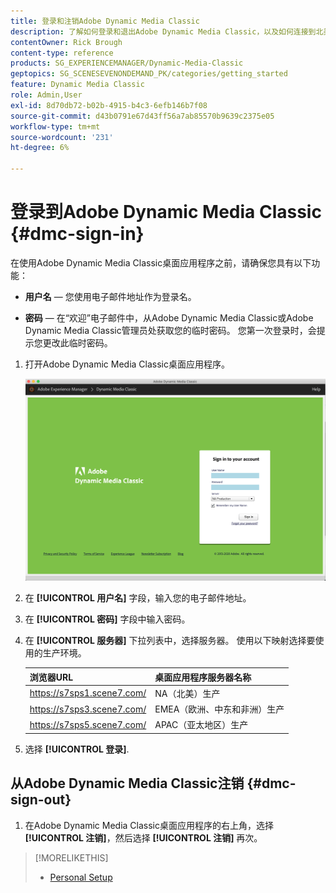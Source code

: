 ```yaml
---
title: 登录和注销Adobe Dynamic Media Classic
description: 了解如何登录和退出Adobe Dynamic Media Classic，以及如何连接到北美(NA)、欧洲、中东、非洲(EMEA)或亚太(APAC)的生产环境服务器。
contentOwner: Rick Brough
content-type: reference
products: SG_EXPERIENCEMANAGER/Dynamic-Media-Classic
geptopics: SG_SCENESEVENONDEMAND_PK/categories/getting_started
feature: Dynamic Media Classic
role: Admin,User
exl-id: 8d70db72-b02b-4915-b4c3-6efb146b7f08
source-git-commit: d43b0791e67d43ff56a7ab85570b9639c2375e05
workflow-type: tm+mt
source-wordcount: '231'
ht-degree: 6%

---
```


<!-- UPDATE THIS TOPIC AFTER DECEMBER 31, 2020!!!!! -->

# 登录到Adobe Dynamic Media Classic {#dmc-sign-in}

在使用Adobe Dynamic Media Classic桌面应用程序之前，请确保您具有以下功能：

* **用户名**  — 您使用电子邮件地址作为登录名。

* **密码**  — 在“欢迎”电子邮件中，从Adobe Dynamic Media Classic或Adobe Dynamic Media Classic管理员处获取您的临时密码。 您第一次登录时，会提示您更改此临时密码。

1. 打开Adobe Dynamic Media Classic桌面应用程序。

   ![Adobe Dynamic Media Classic登录](/help/assets/dmclassic-login1.png)

1. 在 **[!UICONTROL 用户名]** 字段，输入您的电子邮件地址。
1. 在 **[!UICONTROL 密码]** 字段中输入密码。
1. 在 **[!UICONTROL 服务器]** 下拉列表中，选择服务器。
使用以下映射选择要使用的生产环境。

   | 浏览器URL | 桌面应用程序服务器名称 |
   | --- | --- |
   | https://s7sps1.scene7.com/ | NA（北美）生产 |
   | https://s7sps3.scene7.com/ | EMEA（欧洲、中东和非洲）生产 |
   | https://s7sps5.scene7.com/ | APAC（亚太地区）生产 |

1. 选择 **[!UICONTROL 登录]**.

## 从Adobe Dynamic Media Classic注销 {#dmc-sign-out}

1. 在Adobe Dynamic Media Classic桌面应用程序的右上角，选择 **[!UICONTROL 注销]**，然后选择 **[!UICONTROL 注销]** 再次。

>[!MORELIKETHIS]
>
>* [Personal Setup](personal-setup.md#personal_setup)

